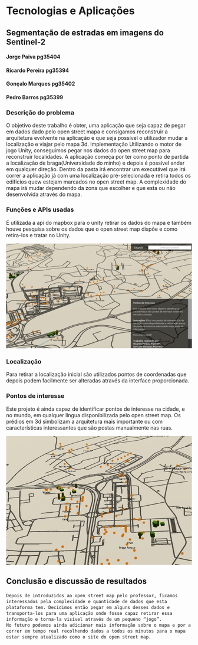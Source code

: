 # Tecnologias e Aplicações
## Segmentação de estradas em imagens do Sentinel-2
#### Jorge Paiva pg35404
#### Ricardo Pereira pg35394
#### Gonçalo Marques pg35402
#### Pedro Barros pg35399
### Descrição do problema
O objetivo deste trabalho é obter, uma aplicação que seja capaz de pegar em dados dado pelo open street mapa e consigamos reconstruir a arquitetura evolvente na aplicação e que seja possível o utilizador mudar a localização e viajar pelo mapa 3d.
Implementação
Utilizando o motor de jogo Unity, conseguimos pegar nos dados do open street map para reconstruir localidades. A aplicação começa por ter como ponto de partida a localização de braga(Universidade do minho) e depois é possível andar em qualquer direção. 
	Dentro da pasta irá encontrar um executável que irá correr a aplicação já com uma localização pré-selecionada e retira todos os edifícios quew estejam marcados no open street map. A complexidade do mapa irá mudar dependendo da zona que escolher e que esta ou não desenvolvida através do mapa.
	
### Funções e APIs usadas
É utilizada a api do mapbox para o unity retirar os dados do mapa e também houve pesquisa sobre os dados que o open street map dispõe e como retira-los e tratar no Unity.

<p>
  <img src="exemplos/1.png" width="560" />
</p>

### Localização
Para retirar a localização inicial são utilizados pontos de coordenadas que depois podem facilmente ser alteradas através da interface proporcionada.
 
### Pontos de interesse
Este projeto é ainda capaz de identificar pontos de interesse na cidade, e no mundo, em qualquer língua disponibilizada pelo open street map. Os prédios em 3d  simbolizam a arquitetura mais importante ou com características interessantes que são postas manualmente nas ruas.
 <p>
  <img src="exemplos/2.png" width="560" />
</p>
	
## Conclusão e discussão de resultados
	Depois de introduzidos ao open street map pelo professor, ficamos interessados pela complexidade e quantidade de dados que esta plataforma tem. Decidimos então pegar em alguns desses dados e transporta-los para uma aplicação onde fosse capaz retirar essa informação e torna-la visível através de um pequeno “jogo”.
	No futuro podemos ainda adicionar mais informação sobre o mapa e por a correr em tempo real recolhendo dados a todos os minutos para o mapa estar sempre atualizado como o site do open street map.

